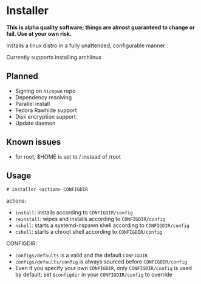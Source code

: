 # Installer

**This is alpha quality software; things are almost guaranteed to change or fail. Use at your own risk.**

Installs a linux distro in a fully unattended, configurable manner

Currently supports installing archlinux

## Planned
- Signing on `nicopwn` repo
- Dependency resolving
- Parallel install
- Fedora Rawhide support
- Disk encryption support
- Update daemon

## Known issues
- for root, $HOME is set to / instead of /root

## Usage
`# installer <action> CONFIGDIR`

actions:
- `install`: installs according to `CONFIGDIR/config`
- `reinstall`: wipes and installs according to `CONFIGDIR/config`
- `nshell`: starts a systemd-nspawn shell according to `CONFIGDIR/config`
- `cshell`: starts a chroot shell according to `CONFIGDIR/config`

CONFIGDIR:
- `configs/defaults` is a valid and the default `CONFIGDIR`
- `configs/defaults/config` is always sourced before `CONFIGDIR/config`
- Even if you specify your own `CONFIGDIR`, only `CONFIGDIR/config` is used by default; set `$configdir` in your `CONFIGDIR/config` to override